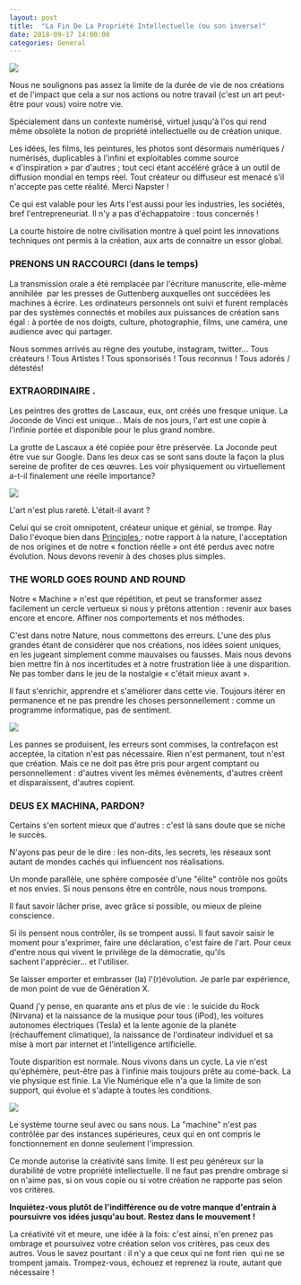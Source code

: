 ```yaml
---
layout: post
title:  "La Fin De La Propriété Intellectuelle (ou son inverse)"
date: 2018-09-17 14:00:00
categories: General
---
```


[![](https://iooikos.com/images/blog/2_cover.jpg)]()

Nous ne soulignons pas assez la limite de la durée de vie de nos créations et de l'impact que cela a sur nos actions ou notre travail (c'est un art peut-être pour vous) voire notre vie.

Spécialement dans un contexte numérisé, virtuel jusqu'à l'os qui rend même obsolète la notion de propriété intellectuelle ou de création unique.

Les idées, les films, les peintures, les photos sont désormais numériques / numérisés, duplicables à l'infini et exploitables comme source « d'inspiration » par d'autres ; tout ceci étant accéléré grâce à un outil de diffusion mondial en temps réel. Tout créateur ou diffuseur est menacé s'il n'accepte pas cette réalité. Merci Napster !

Ce qui est valable pour les Arts l'est aussi pour les industries, les sociétés, bref l'entrepreneuriat. Il n'y a pas d'échappatoire : tous concernés !

La courte histoire de notre civilisation montre à quel point les innovations techniques ont permis à la création, aux arts de connaitre un essor global.

### **PRENONS UN RACCOURCI (dans le temps)**

La transmission orale a été remplacée par l'écriture manuscrite, elle-même annihilée  par les presses de Guttenberg auxquelles ont succédées les machines à écrire. Les ordinateurs personnels ont suivi et furent remplacés par des systèmes connectés et mobiles aux puissances de création sans égal : à portée de nos doigts, culture, photographie, films, une caméra, une audience avec qui partager.

Nous sommes arrivés au règne des youtube, instagram, twitter... Tous créateurs ! Tous Artistes ! Tous sponsorisés ! Tous reconnus ! Tous adorés / détestés!

### **EXTRAORDINAIRE .**

Les peintres des grottes de Lascaux, eux, ont créés une fresque unique. La Joconde de Vinci est unique... Mais de nos jours, l'art est une copie à l'infinie portée et disponible pour le plus grand nombre.

La grotte de Lascaux a été copiée pour être préservée. La Joconde peut être vue sur Google. Dans les deux cas se sont sans doute la façon la plus sereine de profiter de ces œuvres. Les voir physiquement ou virtuellement a-t-il finalement une réelle importance?

![](https://iooikos.com/images/blog/2_image2.png)

L'art n'est plus rareté. L'était-il avant ?

Celui qui se croit omnipotent, créateur unique et génial, se trompe. Ray Dalio l'évoque bien dans [Principles ](https://www.principles.com/): notre rapport à la nature, l'acceptation de nos origines et de notre « fonction réelle » ont été perdus avec notre évolution. Nous devons revenir à des choses plus simples.

### **THE WORLD GOES ROUND AND ROUND**

Notre « Machine » n'est que répétition, et peut se transformer assez facilement un cercle vertueux si nous y prêtons attention : revenir aux bases encore et encore. Affiner nos comportements et nos méthodes.

C'est dans notre Nature, nous commettons des erreurs. L'une des plus grandes étant de considérer que nos créations, nos idées soient uniques, en les jugeant simplement comme mauvaises ou fausses. Mais nous devons bien mettre fin à nos incertitudes et à notre frustration liée à une disparition. Ne pas tomber dans le jeu de la nostalgie « c'était mieux avant ».

Il faut s'enrichir, apprendre et s'améliorer dans cette vie. Toujours itérer en permanence et ne pas prendre les choses personnellement : comme un programme informatique, pas de sentiment.

![](https://iooikos.com/images/blog/2_image3.jpg)

Les pannes se produisent, les erreurs sont commises, la contrefaçon est acceptée, la citation n'est pas nécessaire. Rien n'est permanent, tout n'est que création. Mais ce ne doit pas être pris pour argent comptant ou personnellement : d'autres vivent les mêmes évènements, d'autres créent et disparaissent, d'autres copient.

### **DEUS EX MACHINA, PARDON?**

Certains s'en sortent mieux que d'autres : c'est là sans doute que se niche le succès.

N'ayons pas peur de le dire : les non-dits, les secrets, les réseaux sont autant de mondes cachés qui influencent nos réalisations.

Un monde parallèle, une sphère composée d'une "élite" contrôle nos goûts et nos envies. Si nous pensons être en contrôle, nous nous trompons.

Il faut savoir lâcher prise, avec grâce si possible, ou mieux de pleine conscience.

Si ils pensent nous contrôler, ils se trompent aussi. Il faut savoir saisir le moment pour s'exprimer, faire une déclaration, c'est faire de l'art. Pour ceux d'entre nous qui vivent le privilège de la démocratie, qu'ils sachent l'apprécier... et l'utiliser.

Se laisser emporter et embrasser (la) l'(r)évolution. Je parle par expérience, de mon point de vue de Génération X.

Quand j'y pense, en quarante ans et plus de vie : le suicide du Rock (Nirvana) et la naissance de la musique pour tous (iPod), les voitures autonomes électriques (Tesla) et la lente agonie de la planète (réchauffement climatique), la naissance de l'ordinateur individuel et sa mise à mort par internet et l'intelligence artificielle.

Toute disparition est normale. Nous vivons dans un cycle. La vie n'est qu'éphémère, peut-être pas à l'infinie mais toujours prête au come-back. La vie physique est finie. La Vie Numérique elle n'a que la limite de son support, qui évolue et s'adapte à toutes les conditions.

![](https://iooikos.com/images/blog/2_image4.jpg)

Le système tourne seul avec ou sans nous. La "machine" n'est pas contrôlée par des instances supérieures, ceux qui en ont compris le fonctionnement en donne seulement l'impression.

Ce monde autorise la créativité sans limite. Il est peu généreux sur la durabilité de votre propriété intellectuelle. Il ne faut pas prendre ombrage si on n'aime pas, si on vous copie ou si votre création ne rapporte pas selon vos critères.

**Inquiétez-vous plutôt de l'indifférence ou de votre manque d'entrain à poursuivre vos idées jusqu'au bout. Restez dans le mouvement !**

La créativité vit et meure, une idée à la fois: c'est ainsi, n'en prenez pas ombrage et poursuivez votre création selon vos critères, pas ceux des autres. Vous le savez pourtant : il n'y a que ceux qui ne font rien  qui ne se trompent jamais. Trompez-vous, échouez et reprenez la route, autant que nécessaire !